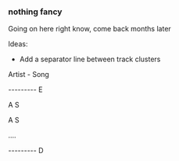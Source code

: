 ### nothing fancy
Going on here right know, come back months later

Ideas:
- Add a separator line between track clusters

Artist - Song

--------- E

A S

A S

....

--------- D

